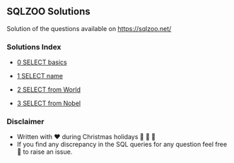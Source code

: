 ## SQLZOO Solutions
Solution of the questions available on https://sqlzoo.net/

### Solutions Index

* [0 SELECT basics](https://github.com/sank3t/SQLZOO-Solutions/blob/main/0-SELECT-basics.md)

* [1 SELECT name](https://github.com/sank3t/SQLZOO-Solutions/blob/main/1-SELECT-name.md)

* [2 SELECT from World](https://github.com/sank3t/SQLZOO-Solutions/blob/main/2-SELECT-from-World.md)

* [3 SELECT from Nobel](https://github.com/sank3t/SQLZOO-Solutions/blob/main/3-SELECT-from-Nobel.md)

### Disclaimer

* Written with :heart: during Christmas holidays :santa: :christmas_tree: :deer: 
* If you find any discrepancy in the SQL queries for any question feel free :slightly_smiling_face: to raise an issue.
